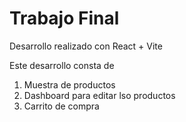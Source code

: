 # Trabajo Final

Desarrollo realizado con React + Vite

Este desarrollo consta de 
1) Muestra de productos
2) Dashboard para editar lso productos
3) Carrito de compra
